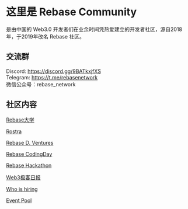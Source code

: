 # 这里是 Rebase Community

是由中国的 Web3.0 开发者们在业余时间凭热爱建立的开发者社区，源自2018年，于2019年改名 Rebase 社区。


## 交流群
Discord: https://discord.gg/9BATkxjfXS  
Telegram: https://t.me/rebasenetwork  
微信公众号：rebase_network  


## 社区内容

[Rebase大学](https://github.com/rebase-network/work-groups/blob/main/README.md#rebase大学)

[Rostra](https://github.com/rebase-network/work-groups/blob/main/README.md#rostra)

[Rebase D. Ventures](https://github.com/rebase-network/work-groups/blob/main/README.md#rebase-d-ventures)

[Rebase CodingDay](https://github.com/rebase-network/work-groups/blob/main/README.md#rebase-codingday)

[Rebase Hackathon](https://github.com/rebase-network/work-groups/blob/main/README.md#rebase-hackathon)

[Web3极客日报](https://github.com/rebase-network/work-groups/blob/main/README.md#web3极客日报)

[Who is hiring](https://github.com/rebase-network/work-groups/blob/main/README.md#who-is-hiring)

[Event Pool](https://github.com/rebase-network/work-groups/blob/main/README.md#event-pool)
